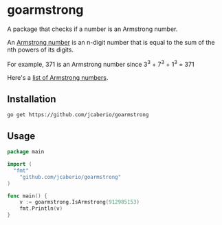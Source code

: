 goarmstrong
===========

A package that checks if a number is an Armstrong number.

An [Armstrong number](https://en.wikipedia.org/wiki/Narcissistic_number) is an n-digit number that is equal to the sum of the nth powers of its digits.

For example, 371 is an Armstrong number since 3<sup>3</sup> + 7<sup>3</sup> + 1<sup>3</sup> = 371

Here's a [list of Armstrong numbers](https://oeis.org/A005188).

Installation
------------

```
go get https://github.com/jcaberio/goarmstrong
```

Usage
-----

```go
package main

import (
  "fmt"
	"github.com/jcaberio/goarmstrong"
)

func main() {
	v := goarmstrong.IsArmstrong(912985153)
	fmt.Println(v)
}

```
